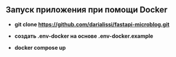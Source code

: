 ## Запуск приложения при помощи Docker

- **git clone <https://github.com/darialissi/fastapi-microblog.git>**

- **создать .env-docker на основе .env-docker.example**

- **docker compose up**



